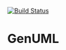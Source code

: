 [![Build Status](https://travis-ci.org/VladBytsyuk/genuml.svg)](https://travis-ci.org/VladBytsyuk/genuml)

# GenUML
